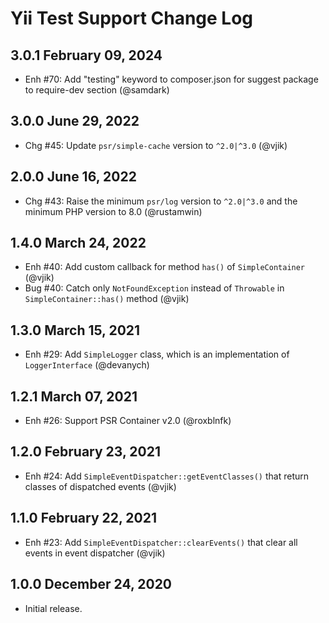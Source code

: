 # Yii Test Support Change Log

## 3.0.1 February 09, 2024

- Enh #70: Add "testing" keyword to composer.json for suggest package to require-dev section (@samdark)

## 3.0.0 June 29, 2022

- Chg #45: Update `psr/simple-cache` version to `^2.0|^3.0` (@vjik)

## 2.0.0 June 16, 2022

- Chg #43: Raise the minimum `psr/log` version to `^2.0|^3.0` and the minimum PHP version to 8.0 (@rustamwin)

## 1.4.0 March 24, 2022

- Enh #40: Add custom callback for method `has()` of `SimpleContainer` (@vjik)
- Bug #40: Catch only `NotFoundException` instead of `Throwable` in `SimpleContainer::has()` method (@vjik)

## 1.3.0 March 15, 2021

- Enh #29: Add `SimpleLogger` class, which is an implementation of `LoggerInterface` (@devanych)

## 1.2.1 March 07, 2021

- Enh #26: Support PSR Container v2.0 (@roxblnfk)

## 1.2.0 February 23, 2021

- Enh #24: Add `SimpleEventDispatcher::getEventClasses()` that return classes of dispatched events (@vjik)

## 1.1.0 February 22, 2021

- Enh #23: Add `SimpleEventDispatcher::clearEvents()` that clear all events in event dispatcher (@vjik)

## 1.0.0 December 24, 2020

- Initial release.
